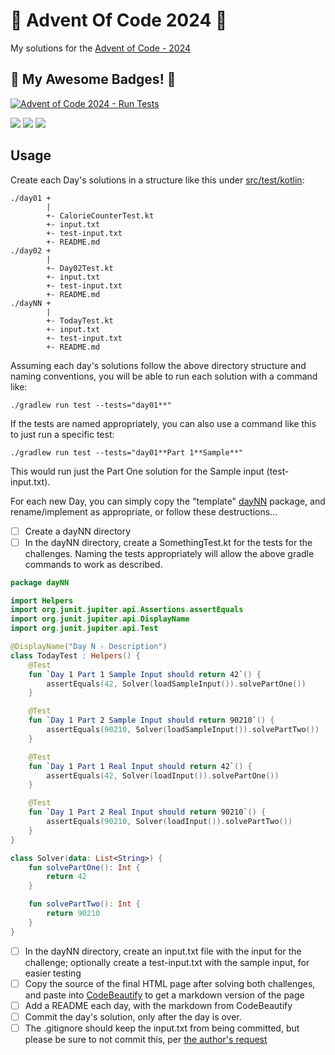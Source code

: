 # 🎄 Advent Of Code 2024 🎄
My solutions for the [Advent of Code - 2024](https://adventofcode.com/2024)

## 🌟 My Awesome Badges! 🌟
[![Advent of Code 2024 - Run Tests](https://github.com/jfkriz/AdventOfCode-2024/actions/workflows/RunTests.yaml/badge.svg)](https://github.com/jfkriz/AdventOfCode-2024/actions/workflows/RunTests.yaml)

[![](https://img.shields.io/badge/day%20📅-7-blue)](https://adventofcode.com/2024) [![](https://img.shields.io/badge/stars%20⭐-12-yellow)](https://adventofcode.com/2024) [![](https://img.shields.io/badge/days%20completed-6-red)](https://adventofcode.com/2024)

## Usage
Create each Day's solutions in a structure like this under [src/test/kotlin]():
```
./day01 +
        |
        +- CalorieCounterTest.kt
        +- input.txt
        +- test-input.txt
        +- README.md
./day02 +
        |
        +- Day02Test.kt
        +- input.txt
        +- test-input.txt
        +- README.md
./dayNN +
        |
        +- TodayTest.kt
        +- input.txt
        +- test-input.txt
        +- README.md
```

Assuming each day's solutions follow the above directory structure and naming conventions, you will be able to run each solution with a command like:
```shell
./gradlew run test --tests="day01**"
```

If the tests are named appropriately, you can also use a command like this to just run a specific test:
```shell
./gradlew run test --tests="day01**Part 1**Sample**"
```
This would run just the Part One solution for the Sample input (test-input.txt).

For each new Day, you can simply copy the "template" [dayNN](./src/test/kotlin/dayNN) package, and rename/implement as appropriate, or follow these destructions...
- [ ] Create a dayNN directory
- [ ] In the dayNN directory, create a SomethingTest.kt for the tests for the challenges. Naming the tests appropriately will allow the above gradle commands to work as described.
```kotlin
package dayNN

import Helpers
import org.junit.jupiter.api.Assertions.assertEquals
import org.junit.jupiter.api.DisplayName
import org.junit.jupiter.api.Test

@DisplayName("Day N - Description")
class TodayTest : Helpers() {
    @Test
    fun `Day 1 Part 1 Sample Input should return 42`() {
        assertEquals(42, Solver(loadSampleInput()).solvePartOne())
    }

    @Test
    fun `Day 1 Part 2 Sample Input should return 90210`() {
        assertEquals(90210, Solver(loadSampleInput()).solvePartTwo())
    }

    @Test
    fun `Day 1 Part 1 Real Input should return 42`() {
        assertEquals(42, Solver(loadInput()).solvePartOne())
    }

    @Test
    fun `Day 1 Part 2 Real Input should return 90210`() {
        assertEquals(90210, Solver(loadInput()).solvePartTwo())
    }
}

class Solver(data: List<String>) {
    fun solvePartOne(): Int {
        return 42
    }

    fun solvePartTwo(): Int {
        return 90210
    }
}
```
- [ ] In the dayNN directory, create an input.txt file with the input for the challenge; optionally create a test-input.txt with the sample input, for easier testing
- [ ] Copy the source of the final HTML page after solving both challenges, and paste into [CodeBeautify](https://codebeautify.org/html-to-markdown) to get a markdown version of the page
- [ ] Add a README each day, with the markdown from CodeBeautify
- [ ] Commit the day's solution, only after the day is over.
- [ ] The .gitignore should keep the input.txt from being committed, but please be sure to not commit this, per [the author's request](https://www.reddit.com/r/adventofcode/comments/e7khy8/comment/fa13hb9/?utm_source=share&utm_medium=web2x&context=3)